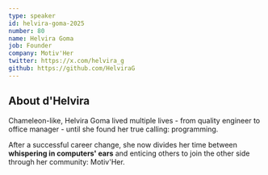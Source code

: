 ```yaml
---
type: speaker
id: helvira-goma-2025
number: 80
name: Helvira Goma
job: Founder
company: Motiv'Her
twitter: https://x.com/helvira_g
github: https://github.com/HelviraG 
---
```


## About d'Helvira

Chameleon-like, Helvira Goma lived multiple lives - from quality engineer to office manager - until she found her true calling: programming. 

After a successful career change, she now divides her time between **whispering in computers' ears** and enticing others to join the other side through her community: Motiv'Her.
